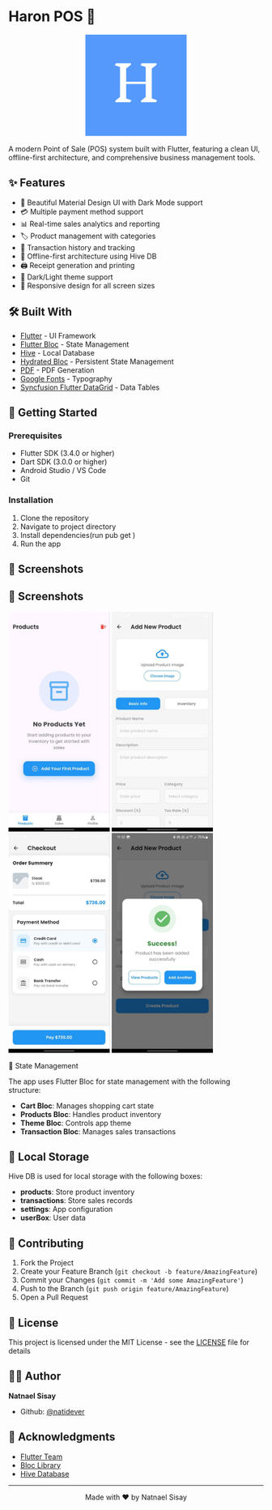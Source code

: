 # Haron POS 🏪

<p align="center">
  <img src="assets/icon/logo.png" alt="Haron POS Logo" width="200"/>
</p>

A modern Point of Sale (POS) system built with Flutter, featuring a clean UI, offline-first architecture, and comprehensive business management tools.

## ✨ Features

- 📱 Beautiful Material Design UI with Dark Mode support
- 💳 Multiple payment method support
- 📊 Real-time sales analytics and reporting
- 🏷️ Product management with categories
- 📝 Transaction history and tracking
- 🔄 Offline-first architecture using Hive DB
- 🖨️ Receipt generation and printing
- 🌙 Dark/Light theme support
- 📱 Responsive design for all screen sizes

## 🛠️ Built With

- [Flutter](https://flutter.dev/) - UI Framework
- [Flutter Bloc](https://bloclibrary.dev/) - State Management
- [Hive](https://docs.hivedb.dev/) - Local Database
- [Hydrated Bloc](https://pub.dev/packages/hydrated_bloc) - Persistent State Management
- [PDF](https://pub.dev/packages/pdf) - PDF Generation
- [Google Fonts](https://pub.dev/packages/google_fonts) - Typography
- [Syncfusion Flutter DataGrid](https://pub.dev/packages/syncfusion_flutter_datagrid) - Data Tables

## 🚀 Getting Started

### Prerequisites

- Flutter SDK (3.4.0 or higher)
- Dart SDK (3.0.0 or higher)
- Android Studio / VS Code
- Git

### Installation

1. Clone the repository
2. Navigate to project directory
3. Install dependencies(run pub get )
4. Run the app


## 📱 Screenshots
## 📱 Screenshots

<p float="left">
  <img src="assets/screenshots/home.jpg"  alt=" home"  width="200" />
  <img src="assets/screenshots/addProductjpg.jpg" alt="add product " width="200" /> 
  <img src="assets/screenshots/checkout.jpg" alt="checkout " width="200" />
  <img src="assets/screenshots/success.jpg" alt="success" width="200" />
</p




## 🔄 State Management

The app uses Flutter Bloc for state management with the following structure:

- **Cart Bloc**: Manages shopping cart state
- **Products Bloc**: Handles product inventory
- **Theme Bloc**: Controls app theme
- **Transaction Bloc**: Manages sales transactions

## 💾 Local Storage

Hive DB is used for local storage with the following boxes:

- **products**: Store product inventory
- **transactions**: Store sales records
- **settings**: App configuration
- **userBox**: User data


## 🤝 Contributing

1. Fork the Project
2. Create your Feature Branch (`git checkout -b feature/AmazingFeature`)
3. Commit your Changes (`git commit -m 'Add some AmazingFeature'`)
4. Push to the Branch (`git push origin feature/AmazingFeature`)
5. Open a Pull Request

## 📄 License

This project is licensed under the MIT License - see the [LICENSE](LICENSE) file for details

## 👨‍💻 Author

**Natnael Sisay**

- Github: [@natidever](https://github.com/natidever)

## 🙏 Acknowledgments

- [Flutter Team](https://flutter.dev/)
- [Bloc Library](https://bloclibrary.dev/)
- [Hive Database](https://docs.hivedb.dev/)

---

<p align="center">
  Made with ❤️ by Natnael Sisay
</p>

